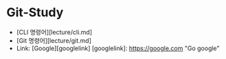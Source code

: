 # Git-Study

- [CLI 명령어][lecture/cli.md]  
- [Git 명령어][lecture/git.md]
- Link: [Google][googlelink]
[googlelink]: https://google.com "Go google"